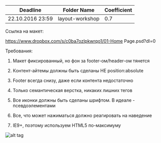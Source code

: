 ﻿Deadline         | Folder Name      | Coefficient
-----------------|------------------|--------------
22.10.2016 23:59 | layout-workshop  | 0.7

Ссылка на макет:

https://www.dropbox.com/s/c0ba7ozlpkwrqo1/01-Home Page.psd?dl=0

Требования:

1) Макет фиксированный, но фон за footer-ом/header-ом тянется

2) Кoнтент-айтемы должны быть сделаны НЕ position:absolute

3) Footer всегда снизу, даже если контента недостаточно

4) Только семантическая верстка, никаких лишних тегов

5) Все иконки должны быть сделаны шрифтом. В идеале - псевдоэлементами

6) Все, что может нажиматься должно реагировать на наведение

7) IE9+, поэтому используем HTML5 по-максимуму


![alt tag](http://memesmix.net/media/created/09516c.jpg)
